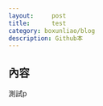 ```yaml
---
layout:     post
title:      test
category: boxunliao/blog
description: Github本
---
```


## 內容
測試p

